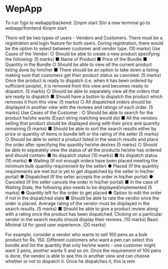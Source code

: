 # WepApp
To run 
  1)go to webapp/backend:
  2)npm start
  3)in a new terminal go to webapp/frontend
  4)npm start


There will be two types of users - Vendors and Customers.
There must be a registration and login feature for both users. During registration, there
would be the option to select between customer and vendor type. (10 marks)
Use Cases of the Vendor:
○ Should be able to create a new product specifying the following: (5 marks)
■ Name of Product
■ Price of the Bundle
■ Quantity in the Bundle
○ Should be able to view all the current product listing done by him/her
■ There should be an option to take down a listing making sure that
customers get their product status as canceled. (5 marks)
Once the product is ready to dispatch (i.e. when it has been ordered by
sufficient people), it is removed from this view and becomes ready to
dispatch. (5 marks)
○ Should be able to separately view all the orders that are ready to dispatch
■ Should have a button to dispatch the product which removes it from this
view. (5 marks)
○ All dispatched orders should be displayed in another view with the reviews and
ratings of each order. (5 marks)
Use Cases of the Customer :
○ Should be able to search for the product he/she wants (Exact string matching
would do)
■ All the vendors selling that product should be displayed along with their
price and quantity remaining (5 marks)
■ Should be able to sort the search results either by price or quantity of
items in bundle left or the rating of the seller (5 marks)
○ Should be able to select a product listed in the search results and place the order
after specifying the quantity he/she desires (5 marks)
○ Should be able to separately view the status of all the products he/she has
ordered and should contain:
■ Its dispatch status (10 marks)
■ Its dispatch status (10 marks)
● Waiting (If not enough orders have been placed meeting the
minimum bulk quantity requirement by the seller)
● Placed (If the quantity requirements are met but is yet to get
dispatched by the seller in his/her portal)
● Dispatched (If the seller accepts the order in his/her portal)
● Canceled (If the seller cancels the order in his/her portal)
■ In the case of Waiting State, the following also needs to be
displayed/implemented (5 marks)
● Quantity left for the order to get placed
● Option to edit the order if not in the dispatched state
■ Should be able to rate the vendor once the order is placed. Average rating
of the vendor must be displayed in the search results. (5 marks)
■ Should be able to give a product review along with a rating once the
product has been dispatched. Clicking on a particular vendor in the
search results should display their reviews. (10 marks)
Basic Minimal UI for good user experience. (20 marks)

For example, consider a vendor who wants to sell 100 pens as a bulk product for Rs. 150.
Different customers who want a pen can select this bundle and list the quantity that only he/she
wants - one customer might want 3 pens, another wants 5 and so on. Once the requirement of
100 pens is done, the vendor is able to see this in another view and can choose whether or not
to dispatch it. Once he dispatches it, this is rem
